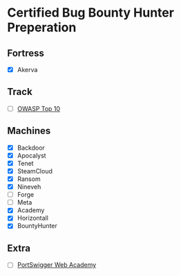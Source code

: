 # Certified Bug Bounty Hunter Preperation

## Fortress

- [x] Akerva

## Track

- [ ] [OWASP Top 10](https://app.hackthebox.com/tracks/OWASP-Top-10)

## Machines

- [x] Backdoor
- [x] Apocalyst
- [x] Tenet
- [x] SteamCloud
- [x] Ransom
- [x] Nineveh
- [ ] Forge
- [ ] Meta
- [x] Academy
- [x] Horizontall
- [x] BountyHunter

## Extra
- [ ] [PortSwigger Web Academy](https://portswigger.net/web-security/all-labs)
